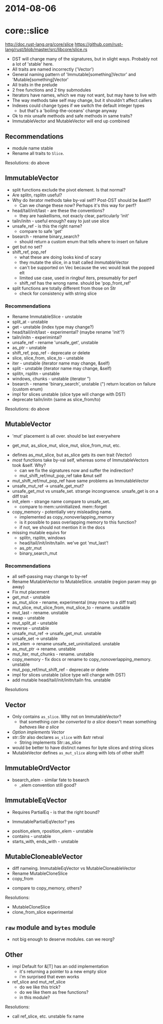 # 2014-08-06

# core::slice

http://doc.rust-lang.org/core/slice
https://github.com/rust-lang/rust/blob/master/src/libcore/slice.rs

* DST will change many of the signatures, but in slight ways. Probably not a lot of 'stable' here.
* All traits are named incorrectly ('Vector')
* General naming pattern of 'Immutable[something]Vector' and 'Mutable[something]Vector'
* All traits in the prelude
* 2 free functions and 2 tiny submodules
* Iterators have names, which we may not want, but may have to live with
* The way methods take self may change, but it shouldn't affect callers
* Indexes could change types if we switch the default integer types
  - but that's a 'boiling-the-oceans' change anyway
* Ok to mix unsafe methods and safe methods in same traits?
* ImmutableVector and MutableVector will end up combined

## Recommendations

* module name stable
* Rename all traits to `Slice`.

Resolutions: do above

## ImmutableVector

* split functions exclude the pivot element. Is that normal?
* Are splitn, rsplitn useful?
* Why do iterator methods take by-val self? Post-DST should be &self?
  - Can we change these now? Perhaps it's this way for perf?
* head/tail/init/last - are these the conventions?
  - they are haskellisms, not exacly clear, particularly 'init'
* tailn/initn - useful enough? easy to just use slice
* unsafe_ref - is this the right name?
  - compare to safe 'get'
* bsearch - rename binary_search?
  - should return a custom enum that tells where to insert on failure
* get but no set?
* shift_ref, pop_ref
  - what these are doing looks kind of scary
  - they mutate the slice, in a trait called *Immutable*Vector
  - can't be supported on Vec because the vec would leak the popped elt
  - limited use case, used in ringbuf iters, presumably for perf
  - shift_ref has the wrong name. should be 'pop_front_ref'
* split functions are totally different from those on Str
  - check for consistency with string slice

### Recommendations

* Rename ImmutableSlice - unstable
* split_at - unstable
* get - unstable (index type may change?)
* head/tail/init/last - experimental? (maybe rename 'init'?)
* tailn/initn - experimintal?
* unsafe_ref - rename 'unsafe_get', unstable
* as_ptr - unstable
* shift_ref, pop_ref - deprecate or delete
* slice, slice_from, slice_to - unstable
* iter - unstable (iterator name may change, &self)
* split - unstable (iterator name may change, &self)
* splitn, rsplitn - unstable
* windows, chunks - unstable (iterator ")
* bsearch - rename 'binary_search', unstable (") return location on failure (custom enum)
* impl for slices unstable (slice type will change with DST)
* deprecate tailn/initn (same as slice_from/to)

Resolutions: do above

## MutableVector

* 'mut' placement is all over. should be last everywhere
 - get_mut, as_slice_mut, slice_mut, slice_from_mut, etc.
* defines as_mut_slice, but as_slice gets its own trait (Vector)
* *most* functions take by-val self, whereas some of ImmutableVectors took &self. Why?
  - can we fix the signatures now and suffer the indirection?
  - mut_shift_ref/mut_pop_ref take &mut self
* mut_shift_ref/mut_pop_ref have same problems as ImmutableVector
* unsafe_mut_ref -> unsafe_get_mut?
* unsafe_get_mut vs unsafe_set. strange incongruence. unsafe_get is on a diff trait
* init_elem - strange name compare to unsafe_set.
  - compare to mem::uninitialized. mem::forget
* copy_memory - potentially very misleading name.
  - implemented as copy_nonoverlapping_memory
  - is it possible to pass overlapping memory to this function?
  - if not, we should not mention it in the docs
* missing mutable equivs for
  - splitn, rsplitn, windows
  - head/tail/init/initn/tailn. we've got 'mut_last'!
  - as_ptr_mut
  - binary_search_mut

### Recommendations

* all self-passing may change to by-ref
* Rename MutableVector to MutableSlice. unstable (region param may go away)
* Fix mut placement
* get_mut - unstable
* as_mut_slice - rename, experimental (may move to a diff trait)
* mut_slice, mut_slice_from, mut_slice_to - rename. unstable
* mut_last - rename. unstable
* swap - unstable
* mut_split_at - unstable
* reverse - unstable
* unsafe_mut_ref -> unsafe_get_mut. unstable
* unsafe_set -> unstable
* init_elem -> rename unsafe_set_uninitialized. unstable
* as_mut_ptr -> rename. unstable
* mut_iter, mut_chunks - rename. unstable
* copy_memory - fix docs or rename to copy_nonoverlapping_memory. unstable
* mut_pop_ref/mut_shift_ref - deprecate or delete
* impl for slices unstable (slice type will change with DST)
* add mutable head/tail/init/initn/tailn fns. unstable

Resolutions

## Vector

* Only contains `as_slice`. Why not on ImmutableVector?
  - that something *can be converted to a slice* doesn't mean something *behaves like a slice*
* *Option implements Vector*
* str::Str also declares `as_slice` with &str retval
  - String implements Str::as_slice
* would be better to have distinct names for byte slices and string slices
* MutableVector defines `as_mut_slice` along with lots of other stuff!

## ImmutableOrdVector

* bsearch_elem - similar fate to bsearch
  - _elem convention still good?

## ImmutableEqVector

* Requires PartialEq - is that the right bound?
- ImmutablePartialEqVector? yes
* position_elem, rposition_elem - unstable
* contains - unstable
* starts_with, ends_with - unstable

## MutableCloneableVector

* diff nameing. ImmutableEqVector vs MutableCloneableVector
* Rename MutableCloneSlice
* copy_from
 - compare to copy_memory, others?

Resolutions:

* MutableCloneSlice
* clone_from_slice experimental

## `raw` module and `bytes` module

* not big enough to deserve modules. can we reorg?

## Other

* impl Default for &[T] has an odd implementation
  - it's returning a pointer to a new empty slice
  - i'm surprised that even works
* ref_slice and mut_ref_slice
  - do we like this trick?
  - do we like them as free functions?
  - in this module?

Resolutions:

* call ref_slice, etc. unstable fix name
